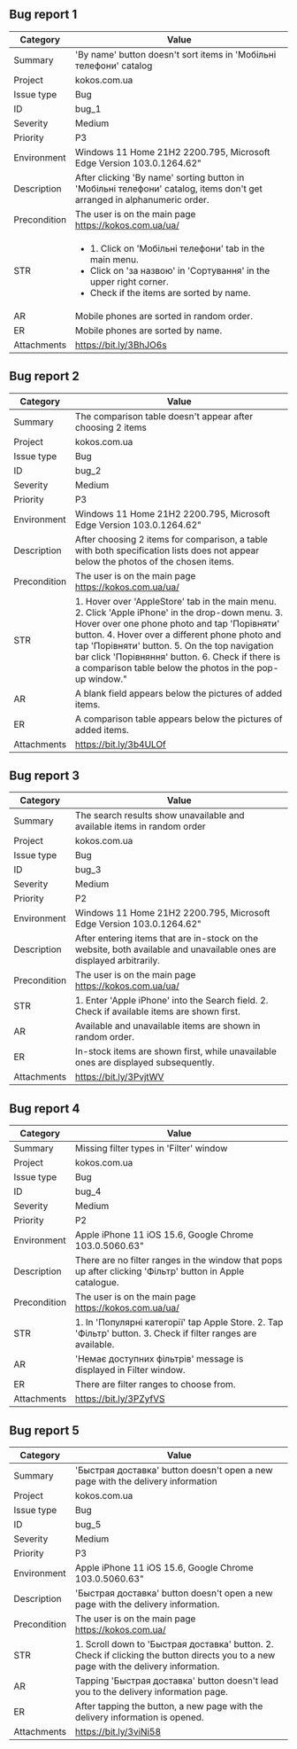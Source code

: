 ## Bug report	1

Category | Value
--- | --- 
Summary	|'By name' button doesn't sort items in 'Мобільні телефони' catalog
Project	 | kokos.com.ua
Issue type | Bug
ID |	bug_1
Severity | Medium
Priority |	P3
Environment |	Windows 11 Home 21H2 2200.795, Microsoft Edge Version 103.0.1264.62"
Description	 | After clicking 'By name' sorting button in 'Мобільні телефони' catalog, items don't get arranged in alphanumeric order.
Precondition |	The user is on the main page https://kokos.com.ua/ua/
STR |	<ul><li>1. Click on 'Мобільні телефони' tab in the main menu.</li><li>Click on 'за назвою' in 'Сортування' in the upper right corner.</li><li>Check if the items are sorted by name.</li></ul>
AR	 | Mobile phones are sorted in random order.
ER	 | Mobile phones are sorted by name.
Attachments	 | https://bit.ly/3BhJO6s

## Bug report 2

Category |  Value
--- | --- 
Summary |	The comparison table doesn't appear after choosing 2 items
Project |	kokos.com.ua
Issue type |	Bug
ID |	bug_2
Severity |	Medium
Priority |	P3
Environment |	Windows 11 Home 21H2 2200.795, Microsoft Edge Version 103.0.1264.62"
Description |	After choosing 2 items for comparison, a table with both specification lists does not appear below the photos of the chosen items.
Precondition |	The user is on the main page https://kokos.com.ua/ua/
STR |	1. Hover over 'AppleStore' tab in the main menu. 2. Click 'Apple iPhone' in the drop-down menu. 3. Hover over one phone photo and tap 'Порівняти' button. 4. Hover over a different phone photo and tap 'Порівняти' button. 5. On the top navigation bar click 'Порівняння' button. 6. Check if there is a comparison table below the photos in the pop-up window."
AR | A blank field appears below the pictures of added items.
ER | A comparison table appears below the pictures of added items.
Attachments |	https://bit.ly/3b4ULOf

## Bug report 3

Category |  Value
--- | --- 	
Summary |	The search results show unavailable and available items in random order
Project |	kokos.com.ua
Issue type |	Bug
ID |	bug_3
Severity |	Medium
Priority |	P2
Environment |	Windows 11 Home 21H2 2200.795, Microsoft Edge Version 103.0.1264.62"
Description	 | After entering items that are in-stock on the website, both available and unavailable ones are displayed arbitrarily. 
Precondition  |	The user is on the main page https://kokos.com.ua/ua/
STR |	1. Enter 'Apple iPhone' into the Search field. 2. Check if available items are shown first.
AR |	Available and unavailable items are shown in random order.
ER |	In-stock items are shown first, while unavailable ones are displayed subsequently.
Attachments |	https://bit.ly/3PvjtWV

## Bug report 4

Category |  Value
--- | ---
Summary |	Missing filter types in 'Filter' window
Project |	kokos.com.ua
Issue type |	Bug
ID |	bug_4
Severity |	Medium
Priority |	P2
Environment |	Apple iPhone 11 iOS 15.6, Google Chrome 103.0.5060.63"
Description | There are no filter ranges in the window that pops up after clicking 'Фільтр' button in Apple catalogue.
Precondition |	The user is on the main page https://kokos.com.ua/ua/
STR	 | 1. In 'Популярні категорії' tap Apple Store. 2. Tap 'Фільтр' button. 3. Check if filter ranges are available.
AR | 'Немає доступних фільтрів' message is displayed in Filter window.
ER |There are filter ranges to choose from.
Attachments |	https://bit.ly/3PZyfVS

## Bug report 5

Category |  Value
--- | ---
Summary |	'Быстрая доставка' button doesn't open a new page with the delivery information
Project |	kokos.com.ua
Issue type |	Bug
ID |	bug_5
Severity |	Medium
Priority |	P3
Environment |	Apple iPhone 11 iOS 15.6, Google Chrome 103.0.5060.63"
Description | 'Быстрая доставка' button doesn't open a new page with the delivery information.
Precondition |	The user is on the main page https://kokos.com.ua/
STR	 | 1. Scroll down to 'Быстрая доставка' button. 2. Check if clicking the button directs you to a new page with the delivery information.
AR	 | Tapping 'Быстрая доставка' button doesn't lead you to the delivery information page.
ER	 | After tapping the button, a new page with the delivery information is opened.
Attachments | https://bit.ly/3viNi58
